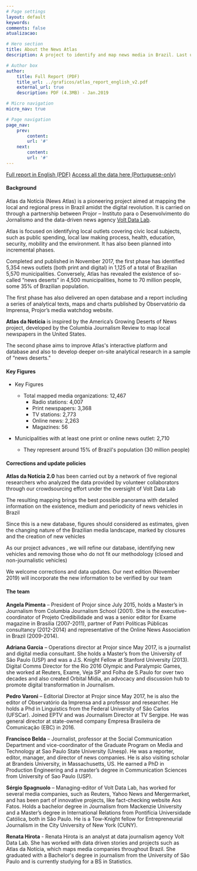 ```yaml
---
# Page settings
layout: default
keywords:
comments: false
atualizacao:

# Hero section
title: About the News Atlas
description: A project to identify and map news media in Brazil. Last update in June, 2019

# Author box
author:
    title: Full Report (PDF)
    title_url: ../graficos/atlas_report_english_v2.pdf
    external_url: true
    description: PDF (4.3MB) - Jan.2019

# Micro navigation
micro_nav: true

# Page navigation
page_nav:
    prev:
        content:
        url: '#'
    next:
        content:
        url: '#'
---
```


<a href="../graficos/atlas_report_english_v2.pdf" class="btn btn--dark btn--rounded btn--w-icon btn--w-icon-left">Full report in English (PDF)</a>
<a href="https://github.com/voltdatalab/atlas-analytics" class="btn btn--dark btn--rounded btn--w-icon btn--w-icon-left">Access all the data here (Portuguese-only) </a>

#### Background

Atlas da Notícia (News Atlas) is a pioneering project aimed at mapping the local and regional press in Brazil amidst the digital revolution. It is carried on through a partnership between Projor – Instituto para o Desenvolvimento do Jornalismo and the data-driven news agency [Volt Data Lab](https://voltdata.info).

Atlas is focused on identifying local outlets covering civic local subjects, such as public spending, local law making process, health, education, security, mobility and the environment. It has also been planned into incremental phases.

Completed and published in November 2017, the first phase has identified 5,354 news outlets (both print and digital) in 1,125 of a total of Brazilian 5,570 municipalities. Conversely, Atlas has revealed the existence of so-called “news deserts” in 4,500 municipalities, home to 70 million people, some 35% of Brazilian population.

The first phase has also delivered an open database and a report including a series of analytical texts, maps and charts published by Observatório da Imprensa, Projor’s media watchdog website.

**Atlas da Notícia** is inspired by the America’s Growing Deserts of News project, developed by the Columbia Journalism Review to map local newspapers in the United States.

The second phase aims to improve Atlas's interactive platform and database and also to develop deeper on-site analytical research in a sample of “news deserts."

#### Key Figures

- Key Figures
  - Total mapped media organizations: 12,467
    - Radio stations: 4,007
    - Print newspapers: 3,368
    - TV stations: 2,773
    - Online news: 2,263
    - Magazines: 56

- Municipalities with at least one print or online news outlet: 2,710
  - They represent around 15% of Brazil's population (30 million people)

#### Corrections and update policies

**Atlas da Notícia 2.0** has been carried out by a network of five regional researchers who analyzed the data provided by volunteer collaborators through our crowdsourcing effort under the oversight of Volt Data Lab

The resulting mapping brings the best possible panorama with detailed information on the existence, medium and periodicity of news vehicles in Brazil

Since this is a new database,  figures should considered as  estimates,  given the changing nature of the Brazilian media landscape, marked by closures and the creation of new
vehicles

As our project advances , we will  refine our database, identifying new vehicles and removing those who do not fit our methodology  (closed and non-journalistic vehicles)

We welcome corrections and data updates. Our next edition (November 2019) will incorporate the new information to be verified by our team

#### The team

**Angela Pimenta** – President of Projor since July 2015, holds a Master’s in Journalism from Columbia Journalism School (2001). She is the executive-coordinator of Projeto Credibilidade and was a senior editor for Exame magazine in Brasília (2007-2011), partner of Patri Políticas Públicas consultancy (2012-2014) and representative of the Online News Association in Brazil (2009-2014).

**Adriana Garcia** – Operations director at Projor since May 2017, is a journalist and digital media consultant. She holds a Master’s from the University of São Paulo (USP) and was a J.S. Knight Fellow at Stanford University (2013). Digital Comms Director for the Rio 2016 Olympic and Paralympic Games, she worked at Reuters, Exame, Veja SP and Folha de S.Paulo for over two decades and also created Orbital Mídia, an advocacy and discussion hub to promote digital transformation in Journalism.

**Pedro Varoni** – Editorial Director at Projor since May 2017, he is also the editor of Observatório da Imprensa and a professor and researcher. He holds a Phd in Linguistics from the Federal University of São Carlos (UFSCar). Joined EPTV and was Journalism Director at TV Sergipe. He was general director at state-owned company Empresa Brasileira de Comunicação (EBC) in 2016.

**Francisco Belda** – Journalist, professor at the Social Communication Department and vice-coordinator of the Graduate Program on Media and Technology at Sao Paulo State University (Unesp). He was a reporter, editor, manager, and director of news companies. He is also visiting scholar at Brandeis University, in Massachusetts, US. He earned a PhD in Production Engineering and a master’s degree in Communication Sciences from University of Sao Paulo (USP).

**Sérgio Spagnuolo** – Managing-editor of Volt Data Lab, has worked for several media companies, such as Reuters, Yahoo News and Mergermarket, and has been part of innovative projects, like fact-checking website Aos Fatos. Holds a bachelor degree in Journalism from Mackenzie University and a Master’s degree in International Relations from Pontifícia Universidade Católica, both in São Paulo. He is a Tow-Knight fellow for Entrepreneurial Journalism in the City University of New York (CUNY).

**Renata Hirota** - Renata Hirota is an analyst at data journalism agency Volt Data Lab. She has worked with data driven stories and projects such as Atlas da Notícia, which maps media companies throughout Brazil. She graduated with a Bachelor's degree in journalism from the University of São Paulo and is currently studying for a BS in Statistics.
